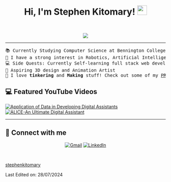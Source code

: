 <h1 align="center">
Hi, I'm Stephen Kitomary!
	<a href="https://github.com/StephenKitomary" target="_self">
		<img src="https://media.giphy.com/media/hvRJCLFzcasrR4ia7z/giphy.gif" width="30">
	</a>
</h1>

<br/>
<p align="center">
	<a href="https://github.com/StephenKitomary">
		<img src="https://readme-typing-svg.herokuapp.com?font=Fira+Code&pause=1000&center=true&width=435&lines=Computer+Science+Student;Maker+and+Tinkerer;3D+Art+Lover!">
	</a>
</p>

<hr>

<pre>
📚 Currently Studying Computer Science at Bennington College
📝 I have a strong interest in Robotics, Artificial Intelligence, Industrial Designs and Fabrication
💻 Side Quests: Currently Self-learning full stack web development, AI and ML concepts
🎨 Aspiring 3D design and Animation Artist
🤔 I love <b>tinkering</b> and <b>Making</b> stuff! Check out some of my <a href="https://techmasterevent.com/stephen.kitomary" target="_blank">PROJECTS!</a>
</pre>
## 💻 Featured YouTube Videos
<!-- BEGIN YOUTUBE-CARDS -->
[![Application of Data in Developing Digital Assistants](https://ytcards.demolab.com/?id=PjfCnPEYg24&title=Application+of+Data+in+Developing+digital+Assistants&lang=en&background_color=%230d1117&title_color=%23ffffff&stats_color=%23dedede&max_title_lines=1&width=250&border_radius=5&duration=436 "Application of Data in Developing digital Assistants")](https://youtu.be/PjfCnPEYg24)
[![ALICE-An Ultimate Digital Assistant](https://ytcards.demolab.com/?id=Jqj4ZOpHNk0&title=ALICE+-+An+Ultimate+digital+Assistant&lang=en&background_color=%230d1117&title_color=%23ffffff&stats_color=%23dedede&max_title_lines=1&width=250&border_radius=5&duration=436 "ALICE- An Ultimate Digital Assistant")](https://youtu.be/Jqj4ZOpHNk0)

<!-- END YOUTUBE-CARDS -->
<hr>

## 🤝 Connect with me
<p align="center">
	<a href="mailto:kitomarystephen@gmail.com"><img img src="https://skillicons.dev/icons?i=gmail" alt="Gmail"/></a>
	<a href="https://www.linkedin.com/in/stephenkitomary/"><img src="https://skillicons.dev/icons?i=linkedin" alt="LinkedIn"/></a>
</p>

</br>
<!--
### 👨🏽‍💻 Workspace
<p>
    <a href="https://github.com/StephenKitomary"><img alt="Macbook Air M1" src="https://img.shields.io/badge/Apple-MacBook_Air_2020-999999?style=for-the-badge&logo=apple&logoColor=white"></a>
    <a href="https://github.com/StephenKitomary"><img alt="Spotify" src="https://img.shields.io/badge/Spotify-1ED760?&style=for-the-badge&logo=spotify&logoColor=white"></a>
</p>
## <a href="https://github.com/StephenKitomary"><img src="https://www.blumbergdigital.com/wp-content/uploads/2020/10/stats-graphic-statistics-business-512.png" width="30"></a> GitHub Stats
<br/>
<summary><b>⚡ stephenkitomary's Stats</b></summary>
<br/>
<p align="center">
	<a href="https://github.com/StephenKitomary">
	<img width="49.5%" src="https://github-readme-stats.vercel.app/api?username=stephenkitomary&show_icons=true" alt="stephenkitomary">
	<img width="49.5%" src="https://github-readme-streak-stats.herokuapp.com/?user=stephenkitomary" alt="stephenkitomary">
	</a>
	<br/>
</p>
<br/>
<summary><b>⚡ Activity graph</b></summary>
<br/>
<p align="center">
	<a href="https://github.com/StephenKitomary">
		<img src="https://activity-graph.herokuapp.com/graph?username=stephenkitomary&bg_color=ffffff&color=000000&line=000000&point=000000&area=true&hide_border=true" alt="stephenkitomary">
	</a>
</p>
<br/>
<summary><b>⚡ Top Languages</b></summary>
<br/>
<p align="center">
	<a href="https://github.com/StephenKitomary">
	<img src="https://github-readme-stats.vercel.app/api/top-langs/?username=stephenkitomary&langs_count=8&layout=compact" alt="stephenkitomary">
	</a>
	<br/>
<br/>
<b>Note:</b> Top languages is only a metric of the languages my public code consists of and doesn't reflect experience or skill level.
</p>
<br/>
<table style="border: none">
  <tr>
  <td width="50%" valign="top">
## Let's Work on Your Project Together!
If you have any questions about front-end web development, feel free to <a href="mailto:stephenkitomary.mohammed@gmail.com">contact me through email</a> me.
You can hire me as a freelancer on <a href="https://www.fiverr.com">Fiverr</a> or <a href="https://www.linkedin.com/in/stephenkitomary/">LinkedIn</a> to deploy your machine learning project on web.
  </td>
  <td width="50%" valign="top">
## It's not perfect, isn't it?
**<a href="https://github.com/StephenKitomary"><img alt="Feedback" src="https://img.shields.io/badge/Ask%20me-anything-1abc9c.svg"></a>**
“I think it’s very important to have a feedback loop, where you’re constantly thinking about what you’ve done and how you could be doing it better.”
– Elon Musk
  </td>
  </tr>
</table>
------
-->

[stephenkitomary](https://github.com/StephenKitomary)

Last Edited on: 28/07/2024
